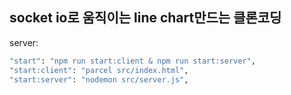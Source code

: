 ## socket io로 움직이는 line chart만드는 클론코딩

server:

```bash
"start": "npm run start:client & npm run start:server",
"start:client": "parcel src/index.html",
"start:server": "nodemon src/server.js",
```
